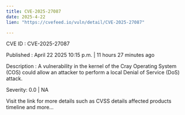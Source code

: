 ```yaml
---
title: CVE-2025-27087
date: 2025-4-22
lien: "https://cvefeed.io/vuln/detail/CVE-2025-27087"

---
```


CVE ID : CVE-2025-27087

Published :  April 22
2025
10:15 p.m. | 11 hours
27 minutes ago

Description : A vulnerability in the kernel of the Cray Operating System (COS) could allow an attacker to perform a local Denial of Service (DoS) attack.

Severity: 0.0 | NA

Visit the link for more details
such as CVSS details
affected products
timeline
and more...
